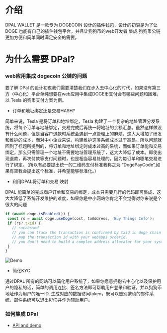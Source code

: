 # 介绍

DPAL WALLET 是一款专为 DOGECOIN 设计的插件钱包，设计的初衷是为了让 DOGE 也能有自己的插件钱包平台，并且让狗狗币的web开发者 集成 狗狗币公链更加方便和简单同时满足安全的需要。

# 为什么需要 DPal?

### web应用集成 dogecoin 公链的问题

要了解 DPal 的设计初衷我们需要清楚我们在步入去中心化的时代，如果没有第三方（中心化）平台单纯想要在web应用中集成DOGE币支付会有哪些问题和困难，以 Tesla 的狗币支付方案为例。

* 订单和地址绑定还是交易HASH?

简单来说，Tesla 是将订单和地址绑定，Tesla 构建了一个复杂的地址管理分发系统，将每个订单与地址绑定，交易完成后再统一将地址的余额汇总。虽然这样做没有什么问题，但是当客户退款时系统会遇到一点管理上的麻烦，这大大增加了研发和维护的成本，而对中小企业来说，构建维护这类系统成本过于高昂。所以问题就回到了标题所提到的，将订单和地址绑定时成本过高的系统，而如果订单能和交易绑定，那么只需管理一个地址不需要地址管理系统了，这大大降低了成本。即使出现退款，再次付款等支付问题时，也是相当容易处理的，因为每订单和哪笔交易进行了绑定。（所以有必要提出统一的二维码支付标准我称之为 “DogePayCode”,如果有空我会提出这个标准，并希望能够标准化。）
 
 * 利用DPAL将订单和交易 映射
  
 DPAL 能简单的完成商户订单和交易的绑定，成本只需要几行的代码即可集成，这大大降低了系统开发维护的难度，如果你是中小网站你肯定不会觉得对你来说是个很大的问题
 
 
 ```javascript
if (await doge.isEnabled()) {
  const rs = await doge.useDoge(cost, toAddress, 'Buy Things Info');
  if (rs?.txid) {
    // successed
    // you can track the transaction is confirmed by txid in doge chain
    // map the transaction id with your webapps orderid.
    // you don't need to build a complex address allocator for your system anymore.
  }
}
```

![Demo](https://github.com/dpalwallet/DPalWallet/blob/main/Untitled_%20Oct%2017%2C%202022%2012_54%20PM.gif)


 * 简化KYC
 
 通过DPAL 所有的网站可以简化用户系统了，如果你愿意拥抱去中心化以及保护用户的隐私的话，简单的调用连接、签名方法即可帮助用户登录和验证，并以狗狗币地址作为用户的唯一ID, 生成对应的数据访问token，既可以告别繁琐的邮件系统，邮件系统可以退出KYC并作为辅助用户。
 

### 如何集成 DPal
* [API and demo](./api.md)

